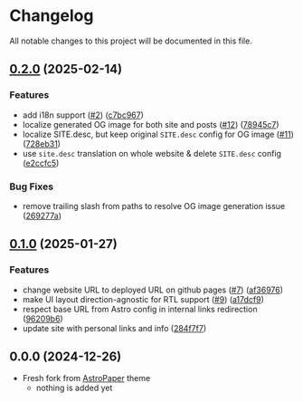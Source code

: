 # Changelog

All notable changes to this project will be documented in this file.

## [0.2.0](https://github.com/yousef8/AstroPaperI18n/compare/v0.1.0...v0.2.0) (2025-02-14)


### Features

* add i18n support ([#2](https://github.com/yousef8/AstroPaperI18n/issues/2)) ([c7bc967](https://github.com/yousef8/AstroPaperI18n/commit/c7bc96704059d9fa5d19258144b90f98b6f68a65))
* localize generated OG image for both site and posts ([#12](https://github.com/yousef8/AstroPaperI18n/issues/12)) ([78945c7](https://github.com/yousef8/AstroPaperI18n/commit/78945c74346dd277741d5f44f2d3abb1c97a84dd))
* localize SITE.desc, but keep original `SITE.desc` config for OG image ([#11](https://github.com/yousef8/AstroPaperI18n/issues/11)) ([728eb31](https://github.com/yousef8/AstroPaperI18n/commit/728eb318f9716e93a3c6067fe6847b1e2ea60803))
* use `site.desc` translation on whole website & delete `SITE.desc` config ([e2ccfc5](https://github.com/yousef8/AstroPaperI18n/commit/e2ccfc52a4fa76a32b9ca86a1a38c5fd5d3191ac))


### Bug Fixes

* remove trailing slash from paths to resolve OG image generation issue ([269277a](https://github.com/yousef8/AstroPaperI18n/commit/269277a2d5495f6f90642b61b7bbd927664f9ab1))

## [0.1.0](https://github.com/yousef8/AstroPaperI18n/compare/v0.0.0...v0.1.0) (2025-01-27)


### Features

* change website URL to deployed URL on github pages ([#7](https://github.com/yousef8/AstroPaperI18n/issues/7)) ([af36976](https://github.com/yousef8/AstroPaperI18n/commit/af369764e36f19b0b512974d7a49cbadee348990))
* make UI layout direction-agnostic for RTL support ([#9](https://github.com/yousef8/AstroPaperI18n/issues/9)) ([a17dcf9](https://github.com/yousef8/AstroPaperI18n/commit/a17dcf95323c72ab9c51ac85ec5b915bc57dbba9))
* respect base URL from Astro config in internal links redirection ([96209b6](https://github.com/yousef8/AstroPaperI18n/commit/96209b6579a13c3b5b44558a0f217d34a5d3296d))
* update site with personal links and info ([284f7f7](https://github.com/yousef8/AstroPaperI18n/commit/284f7f75d5b27bae5da0e1e815bd42a124a9b1c5))

## 0.0.0 (2024-12-26)

* Fresh fork from [AstroPaper](https://github.com/satnaing/astro-paper) theme
  * nothing is added yet
